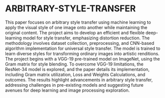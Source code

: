 # ARBITRARY-STYLE-TRANSFER
This paper focuses on arbitrary style transfer using machine learning to apply the visual style of
one image onto another while maintaining the original content. The project aims to develop an
efficient and flexible deep-learning model for style transfer, emphasizing distortion reduction. The
methodology involves dataset collection, preprocessing, and CNN-based algorithm implementation
for universal style transfer. The model is trained to learn diverse styles for transforming ordinary
images into artistic renditions. The project begins with a VGG-19 pre-trained model on ImageNet,
using the Gram matrix for style blending. To overcome VGG-19 limitations, the ResNet-34 model
is explored, and the paper details its implementation, including Gram matrix utilization, Loss and
Weights Calculations, and outcomes. The results highlight advancements in arbitrary style transfer,
addressing challenges in pre-existing models and suggesting future avenues for deep learning and
image processing exploration.
